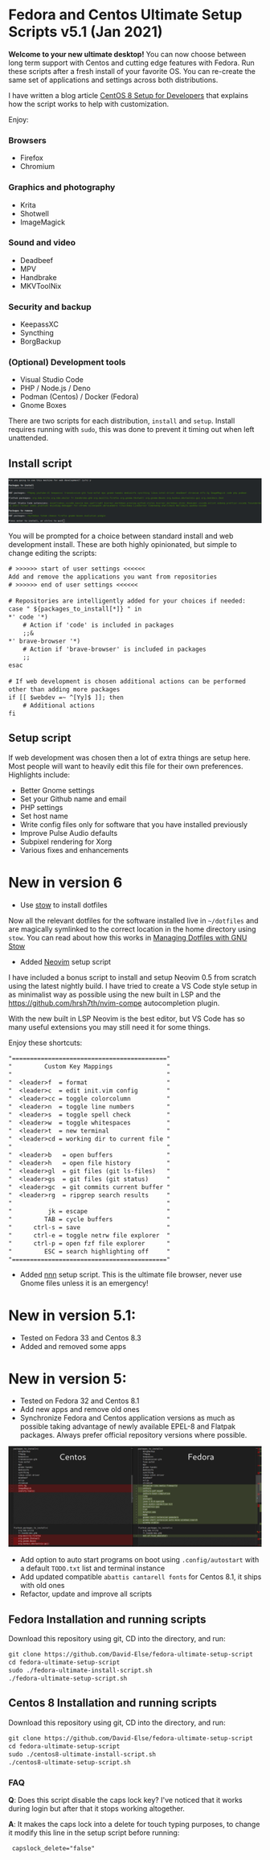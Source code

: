 # Fedora and Centos Ultimate Setup Scripts v5.1 (Jan 2021)

**Welcome to your new ultimate desktop!** You can now choose between long term support with Centos and cutting edge features with Fedora. Run these scripts after a fresh install of your favorite OS. You can re-create the same set of applications and settings across both distributions.

I have written a blog article [CentOS 8 Setup for Developers](https://www.elsewebdevelopment.com/centos-8-setup-for-developers/) that explains how the script works to help with customization.

Enjoy:

### Browsers

- Firefox
- Chromium

### Graphics and photography

- Krita
- Shotwell
- ImageMagick

### Sound and video

- Deadbeef
- MPV
- Handbrake
- MKVToolNix

### Security and backup

- KeepassXC
- Syncthing
- BorgBackup

### (Optional) Development tools

- Visual Studio Code
- PHP / Node.js / Deno
- Podman (Centos) / Docker (Fedora)
- Gnome Boxes

There are two scripts for each distribution, `install` and `setup`. Install requires running with `sudo`, this was done to prevent it timing out when left unattended.

## Install script

![Fedora and centos app differences](images/install-script-v5.png)

You will be prompted for a choice between standard install and web development install. These are both highly opinionated, but simple to change editing the scripts:

```shell
# >>>>>> start of user settings <<<<<<
Add and remove the applications you want from repositories
# >>>>>> end of user settings <<<<<<

# Repositories are intelligently added for your choices if needed:
case " ${packages_to_install[*]} " in
*' code '*)
    # Action if 'code' is included in packages
    ;;&
*' brave-browser '*)
    # Action if 'brave-browser' is included in packages
    ;;
esac

# If web development is chosen additional actions can be performed other than adding more packages
if [[ $webdev =~ ^[Yy]$ ]]; then
    # Additional actions
fi
```

## Setup script

If web development was chosen then a lot of extra things are setup here. Most people will want to heavily edit this file for their own preferences. Highlights include:

- Better Gnome settings
- Set your Github name and email
- PHP settings
- Set host name
- Write config files only for software that you have installed previously
- Improve Pulse Audio defaults
- Subpixel rendering for Xorg
- Various fixes and enhancements

# New in version 6

- Use [stow](https://www.gnu.org/software/stow/) to install dotfiles

Now all the relevant dotfiles for the software installed live in `~/dotfiles` and are magically symlinked to the correct location in the home directory using `stow`. You can read about how this works in [Managing Dotfiles with GNU Stow](https://www.stevenrbaker.com/tech/managing-dotfiles-with-gnu-stow.html)

- Added [Neovim](https://neovim.io/) setup script

I have included a bonus script to install and setup Neovim 0.5 from scratch using the latest nightly build. I have tried to create a VS Code style setup in as minimalist way as possible using the new built in LSP and the https://github.com/hrsh7th/nvim-compe autocompletion plugin.

With the new built in LSP Neovim is the best editor, but VS Code has so many useful extensions you may still need it for some things.

Enjoy these shortcuts:

```
"==========================================="
"         Custom Key Mappings               "
"                                           "
"  <leader>f  = format                      "
"  <leader>c  = edit init.vim config        "
"  <leader>cc = toggle colorcolumn          "
"  <leader>n  = toggle line numbers         "
"  <leader>s  = toggle spell check          "
"  <leader>w  = toggle whitespaces          "
"  <leader>t  = new terminal                "
"  <leader>cd = working dir to current file "
"                                           "
"  <leader>b   = open buffers               "
"  <leader>h   = open file history          "
"  <leader>gl  = git files (git ls-files)   "
"  <leader>gs  = git files (git status)     "
"  <leader>gc  = git commits current buffer "
"  <leader>rg  = ripgrep search results     "
"                                           "
"          jk = escape                      "
"         TAB = cycle buffers               "
"      ctrl-s = save                        "
"      ctrl-e = toggle netrw file explorer  "
"      ctrl-p = open fzf file explorer      "
"         ESC = search highlighting off     "
"==========================================="
```

- Added [nnn](https://github.com/jarun/nnn) setup script. This is the ultimate file browser, never use Gnome files unless it is an emergency!

# New in version 5.1:

- Tested on Fedora 33 and Centos 8.3
- Added and removed some apps

# New in version 5:

- Tested on Fedora 32 and Centos 8.1
- Add new apps and remove old ones
- Synchronize Fedora and Centos application versions as much as possible taking advantage of newly available EPEL-8 and Flatpak packages. Always prefer official repository versions where possible.

![Fedora and centos app differences](images/differences_centos_fedora_packages.png)

- Add option to auto start programs on boot using `.config/autostart` with a default `TODO.txt` list and terminal instance
- Add updated compatible `abattis cantarell fonts` for Centos 8.1, it ships with old ones
- Refactor, update and improve all scripts

## Fedora Installation and running scripts

Download this repository using git, CD into the directory, and run:

```
git clone https://github.com/David-Else/fedora-ultimate-setup-script
cd fedora-ultimate-setup-script
sudo ./fedora-ultimate-install-script.sh
./fedora-ultimate-setup-script.sh
```

## Centos 8 Installation and running scripts

Download this repository using git, CD into the directory, and run:

```
git clone https://github.com/David-Else/fedora-ultimate-setup-script
cd fedora-ultimate-setup-script
sudo ./centos8-ultimate-install-script.sh
./centos8-ultimate-setup-script.sh
```

### FAQ

**Q**: Does this script disable the caps lock key? I've noticed that it works during login but after that it stops working altogether.

**A**: It makes the caps lock into a delete for touch typing purposes, to change it modify this line in the setup script before running:

```shell
 capslock_delete="false"
```

